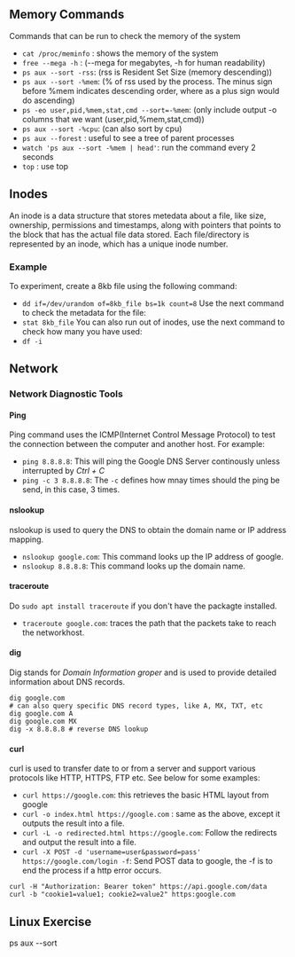 ## Memory Commands
Commands that can be run to check the memory of the system
- `cat /proc/meminfo` : shows the memory of the system
- `free --mega -h` : (--mega for megabytes, -h for human readability)
- `ps aux --sort -rss`: (rss is Resident Set Size (memory descending))
- `ps aux --sort -%mem`: (% of rss used by the process. The minus sign before %mem indicates descending order, where as a plus sign would do ascending)
- `ps -eo user,pid,%mem,stat,cmd --sort=-%mem`: (only include output -o columns that we want (user,pid,%mem,stat,cmd))
- `ps aux --sort -%cpu`: (can also sort by cpu)
- `ps aux --forest` : useful to see a tree of parent processes
- `watch 'ps aux --sort -%mem | head'`: run the command every 2 seconds
- `top` : use top 


## Inodes
An inode is a data structure that stores metedata about a file, like size, ownership, permissions and timestamps, along with pointers that points to the block that has the actual file data stored. Each file/directory is represented by an inode, which has a unique inode number.

### Example
To experiment, create a 8kb file using the following command:
- `dd if=/dev/urandom of=8kb_file bs=1k count=8`
Use the next command to check the metadata for the file:
- `stat 8kb_file`
You can also run out of inodes, use the next command to check how many you have used:
- `df -i`

## Network
### Network Diagnostic Tools
#### Ping
Ping command uses the ICMP(Internet Control Message Protocol) to test the connection between the computer and another host. For example:
- `ping 8.8.8.8`: This will ping the Google DNS Server continously unless interrupted by *Ctrl + C*
- `ping -c 3 8.8.8.8`: The `-c` defines how mnay times should the ping be send, in this case, 3 times.

#### nslookup 
nslookup is used to query the DNS to obtain the domain name or IP address mapping. 
- `nslookup google.com`: This command looks up the IP address of google.
- `nslookup 8.8.8.8`: This command looks up the domain name.

#### traceroute
Do `sudo apt install traceroute` if you don't have the packagte installed.
- `traceroute google.com`: traces the path that the packets take to reach the networkhost.

#### dig 
Dig stands for *Domain Information groper* and is used to provide detailed information about DNS records.

```
dig google.com
# can also query specific DNS record types, like A, MX, TXT, etc
dig google.com A
dig google.com MX
dig -x 8.8.8.8 # reverse DNS lookup
```
#### curl
curl is used to transfer date to or from a server and support various protocols like HTTP, HTTPS, FTP etc. See below for some examples:
- `curl https://google.com`: this retrieves the basic HTML layout from google
- `curl -o index.html https://google.com` : same as the above, except it outputs the result into a file.
- `curl -L -o redirected.html https://google.com`: Follow the redirects and output the result into a file.
- `curl -X POST -d 'username=user&password=pass' https://google.com/login -f`: Send POST data to google, the -f is to end the process if a http error occurs.
``` 
curl -H "Authorization: Bearer token" https://api.google.com/data
curl -b "cookie1=value1; cookie2=value2" https:google.com 
```

## Linux Exercise 

ps aux --sort